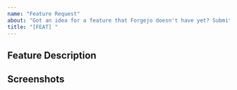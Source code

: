 ```yaml
---
name: "Feature Request"
about: "Got an idea for a feature that Forgejo doesn't have yet? Submit it here!"
title: "[FEAT] "
---
```

<!--
1. Please speak English, as this is the language all maintainers can
   speak and write.

2. Please ask questions or troubleshoot configuration/deploy problems
   in our Matrix space (https://matrix.to/#/#forgejo:matrix.org).

3. Please make sure you are using the latest release of Forgejo and
   take a moment to check that your feature hasn't already been suggested.
-->

## Feature Description
<!-- Please describe the feature you would like to see added as clearly and succinctly as possible. -->

## Screenshots
<!-- If you can, provide screenshots of an implementation on another site, e.g. GitHub. -->
